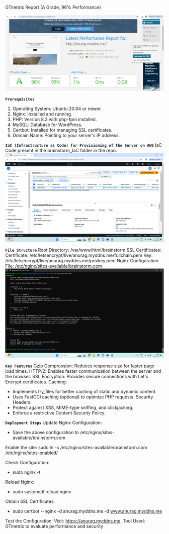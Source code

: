 GTmetrix Report (A Grade, 96% Performance)

![GTmetrix Report (A Grade)](https://github.com/anuragsinghpundir/brainstorm/blob/master/Screenshots_Brainstorm/GTmetrix_Report.png?raw=true)

**`Prerequisites`**
1. Operating System: Ubuntu 20.04 or newer.
2. Nginx: Installed and running.
3. PHP: Version 8.3 with php-fpm installed.
4. MySQL: Database for WordPress.
5. Certbot: Installed for managing SSL certificates.
6. Domain Name: Pointing to your server's IP address.

**`IaC (Infrastructure as Code) for Provisioning of the Server on AWS`**
IaC Code present in the brainstorm_IaC folder in the repo.
![AWS_Server](https://github.com/anuragsinghpundir/brainstorm/blob/master/Screenshots_Brainstorm/provisioned%20server.png)

**`File Structure`**
Root Directory: /var/www/html/brainstorm
SSL Certificates:
Certificate: /etc/letsencrypt/live/anurag.myddns.me/fullchain.pem
Key: /etc/letsencrypt/live/anurag.myddns.me/privkey.pem
Nginx Configuration File: /etc/nginx/sites-available/brainstorm.com ![nginx.conf](https://github.com/anuragsinghpundir/brainstorm/blob/master/Screenshots_Brainstorm/brainstorm.com%20configuration%20nginx.png)

**`Key Features`**
Gzip Compression: Reduces response size for faster page load times.
HTTP/2: Enables faster communication between the server and the browser.
SSL Encryption: Provides secure connections with Let's Encrypt certificates.
Caching: 
* Implements try_files for better caching of static and dynamic content.
* Uses FastCGI caching (optional) to optimize PHP requests.
Security Headers:
* Protect against XSS, MIME-type sniffing, and clickjacking.
* Enforce a restrictive Content Security Policy.

**`Deployment Steps`**
Update Nginx Configuration:
* Save the above configuration to /etc/nginx/sites-available/brainstorm.com

Enable the site:
sudo ln -s /etc/nginx/sites-available/brainstorm.com /etc/nginx/sites-enabled/

Check Configuration:
* sudo nginx -t

Reload Nginx:
* sudo systemctl reload nginx

Obtain SSL Certificates:
* sudo certbot --nginx -d anurag.myddns.me -d www.anurag.myddns.me

Test the Configuration:
Visit: https://anurag.myddns.me.
Tool Used: GTmetrix to evaluate performance and security
